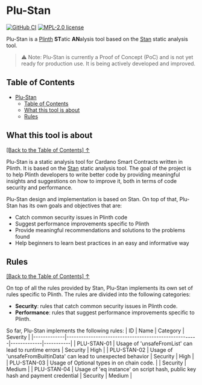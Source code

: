 # Plu-Stan

[![GitHub CI](https://github.com/input-output-hk/plu-stan/actions)](https://github.com/input-output-hk/plu-stan/actions)
[![MPL-2.0 license](https://img.shields.io/badge/license-MPL--2.0-blue.svg)](https://github.com/kowainik/stan/blob/main/LICENSE)

Plu-Stan is a [Plinth](https://github.com/input-output-hk/plutus) **ST**atic **AN**alysis tool based on the [Stan](https://github.com/kowainik/stan) static analysis tool.

> ⚠️ Note: Plu-Stan is currently a Proof of Concept (PoC) and is not yet ready for production use. It is being actively developed and improved.


## Table of Contents

- [Plu-Stan](#plu-stan)
  - [Table of Contents](#table-of-contents)
  - [What this tool is about](#what-this-tool-is-about)
  - [Rules](#rules)
## What this tool is about

[[Back to the Table of Contents] ↑](#table-of-contents)

Plu-Stan is a static analysis tool for Cardano Smart Contracts written in Plinth. It is based on the [Stan](https://github.com/kowainik/stan) static analysis tool.
The goal of the project is to help Plinth developers to write better code by providing meaningful insights and suggestions on how to improve it, both in terms of code security and performance.

Plu-Stan design and implementation is based on Stan. On top of that, Plu-Stan has its own goals and objectives that are:

- Catch common security issues in Plinth code
- Suggest performance improvements specific to Plinth
- Provide meaningful recommendations and solutions to the problems found
- Help beginners to learn best practices in an easy and informative way

## Rules

[[Back to the Table of Contents] ↑](#table-of-contents)

On top of all the rules provided by Stan, Plu-Stan implements its own set of rules specific to Plinth. The rules are divided into the following categories:
- **Security**: rules that catch common security issues in Plinth code.
- **Performance**: rules that suggest performance improvements specific to Plinth.

So far, Plu-Stan implements the following rules:
| ID          | Name                                                 | Category    | Severity  |
|-------------|------------------------------------------------------|-------------|-----------|
| PLU-STAN-01 | Usage of 'unsafeFromList' can lead to runtime errors | Security    | High      |
| PLU-STAN-02 | Usage of 'unsafeFromBuiltinData' can lead to unexpected behavior | Security    | High      |
| PLU-STAN-03 | Usage of Optional types in on chain code. |           | Security    | Medium    |
| PLU-STAN-04 | Usage of 'eq instance' on script hash, public key hash and payment credential | Security    | Medium    |
